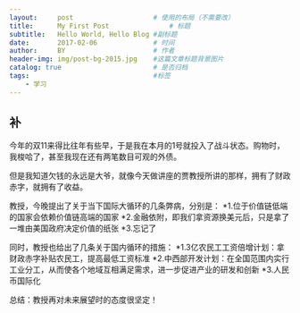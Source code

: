 ```yaml
---
layout:     post   				    # 使用的布局（不需要改）
title:      My First Post 				# 标题 
subtitle:   Hello World, Hello Blog #副标题
date:       2017-02-06 				# 时间
author:     BY 						# 作者
header-img: img/post-bg-2015.jpg 	#这篇文章标题背景图片
catalog: true 						# 是否归档
tags:								#标签
    - 学习
---
```


## 补
今年的双11来得比往年有些早，于是我在本月的1号就投入了战斗状态。购物时，我梭哈了，甚至我现在还有两笔数目可观的外债。

但是我知道欠钱的永远是大爷，就像今天做讲座的贾教授所讲的那样，拥有了财政赤字，就拥有了收益。

教授，今晚提出了关于当下国际大循环的几条弊病，分别是：
*1.位于价值链低端的国家会依赖价值链高端的国家
*2.金融依附，即我们拿资源换美元后，只是拿了一堆由美国政府决定价值的纸张
*3.忘记了

同时，教授也给出了几条关于国内循环的措施：
*1.3亿农民工工资倍增计划：拿财政赤字补贴农民工，提高最低工资标准
*2.中西部开发计划：在全国范围内实行工业分工，从而使各个地域互相满足需求，进一步促进产业的研发和创新
*3.人民币国际化

总结：教授再对未来展望时的态度很坚定！
